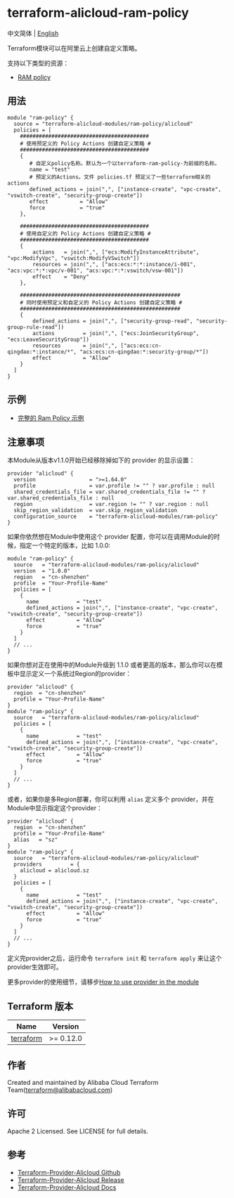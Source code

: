 terraform-alicloud-ram-policy
=====================================================================

中文简体 | [English](https://github.com/terraform-alicloud-modules/terraform-alicloud-ram-policy/blob/master/README.md)

Terraform模块可以在阿里云上创建自定义策略。

支持以下类型的资源：

* [RAM policy](https://www.terraform.io/docs/providers/alicloud/r/ram_policy.html)

## 用法

```hcl
module "ram-policy" {
  source = "terraform-alicloud-modules/ram-policy/alicloud"
  policies = [
    #########################################
    # 使用预定义的 Policy Actions 创建自定义策略 #
    #########################################
    {
       # 自定义policy名称。默认为一个以terraform-ram-policy-为前缀的名称。
       name = "test"
       # 预定义的Actions。文件 policies.tf 预定义了一些terraform相关的actions
       defined_actions = join(",", ["instance-create", "vpc-create", "vswitch-create", "security-group-create"])
       effect          = "Allow"
       force           = "true"
    },

    #########################################
    # 使用自定义的 Policy Actions 创建自定义策略 #
    #########################################
    {
        actions   = join(",", ["ecs:ModifyInstanceAttribute", "vpc:ModifyVpc", "vswitch:ModifyVSwitch"])
        resources = join(",", ["acs:ecs:*:*:instance/i-001", "acs:vpc:*:*:vpc/v-001", "acs:vpc:*:*:vswitch/vsw-001"])
        effect    = "Deny"
    },
    
    ###################################################
    # 同时使用预定义和自定义的 Policy Actions 创建自定义策略 #
    ################################################### 
    {
        defined_actions = join(",", ["security-group-read", "security-group-rule-read"])
        actions         = join(",", ["ecs:JoinSecurityGroup", "ecs:LeaveSecurityGroup"])
        resources       = join(",", ["acs:ecs:cn-qingdao:*:instance/*", "acs:ecs:cn-qingdao:*:security-group/*"])
        effect          = "Allow"
    }
  ]
}
```

## 示例

* [完整的 Ram Policy 示例](https://github.com/terraform-alicloud-modules/terraform-alicloud-ram-policy/tree/master/examples/complete)

## 注意事项
本Module从版本v1.1.0开始已经移除掉如下的 provider 的显示设置：

```hcl
provider "alicloud" {
  version                 = ">=1.64.0"
  profile                 = var.profile != "" ? var.profile : null
  shared_credentials_file = var.shared_credentials_file != "" ? var.shared_credentials_file : null
  region                  = var.region != "" ? var.region : null
  skip_region_validation  = var.skip_region_validation
  configuration_source    = "terraform-alicloud-modules/ram-policy"
}
```

如果你依然想在Module中使用这个 provider 配置，你可以在调用Module的时候，指定一个特定的版本，比如 1.0.0:

```hcl
module "ram-policy" {
  source   = "terraform-alicloud-modules/ram-policy/alicloud"
  version  = "1.0.0"
  region   = "cn-shenzhen"
  profile  = "Your-Profile-Name"
  policies = [
    {
      name            = "test"
      defined_actions = join(",", ["instance-create", "vpc-create", "vswitch-create", "security-group-create"])
      effect          = "Allow"
      force           = "true"
    }
  ]
  // ...
}
```

如果你想对正在使用中的Module升级到 1.1.0 或者更高的版本，那么你可以在模板中显示定义一个系统过Region的provider：
```hcl
provider "alicloud" {
  region  = "cn-shenzhen"
  profile = "Your-Profile-Name"
}
module "ram-policy" {
  source   = "terraform-alicloud-modules/ram-policy/alicloud"
  policies = [
    {
      name            = "test"
      defined_actions = join(",", ["instance-create", "vpc-create", "vswitch-create", "security-group-create"])
      effect          = "Allow"
      force           = "true"
    }
  ]
  // ...
}
```
或者，如果你是多Region部署，你可以利用 `alias` 定义多个 provider，并在Module中显示指定这个provider：

```hcl
provider "alicloud" {
  region  = "cn-shenzhen"
  profile = "Your-Profile-Name"
  alias   = "sz"
}
module "ram-policy" {
  source   = "terraform-alicloud-modules/ram-policy/alicloud"
  providers         = {
    alicloud = alicloud.sz
  }
  policies = [
    {
      name            = "test"
      defined_actions = join(",", ["instance-create", "vpc-create", "vswitch-create", "security-group-create"])
      effect          = "Allow"
      force           = "true"
    }
  ]
  // ...
}
```

定义完provider之后，运行命令 `terraform init` 和 `terraform apply` 来让这个provider生效即可。

更多provider的使用细节，请移步[How to use provider in the module](https://www.terraform.io/docs/language/modules/develop/providers.html#passing-providers-explicitly)

## Terraform 版本

| Name | Version |
|------|---------|
| <a name="requirement_terraform"></a> [terraform](#requirement\_terraform) | >= 0.12.0 |

作者
-------
Created and maintained by Alibaba Cloud Terraform Team(terraform@alibabacloud.com)

许可
----
Apache 2 Licensed. See LICENSE for full details.

参考
---------
* [Terraform-Provider-Alicloud Github](https://github.com/terraform-providers/terraform-provider-alicloud)
* [Terraform-Provider-Alicloud Release](https://releases.hashicorp.com/terraform-provider-alicloud/)
* [Terraform-Provider-Alicloud Docs](https://www.terraform.io/docs/providers/alicloud/index.html)

